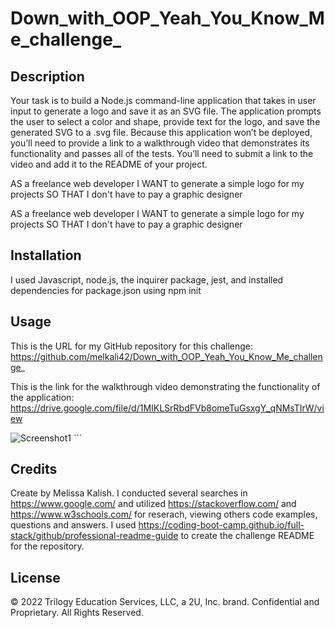 # Down_with_OOP_Yeah_You_Know_Me_challenge_

## Description

Your task is to build a Node.js command-line application that takes in user input to generate a logo and save it as an SVG file. The application prompts the user to select a color and shape, provide text for the logo, and save the generated SVG to a .svg file.
Because this application won’t be deployed, you’ll need to provide a link to a walkthrough video that demonstrates its functionality and passes all of the tests. You’ll need to submit a link to the video and add it to the README of your project.

AS a freelance web developer
I WANT to generate a simple logo for my projects
SO THAT I don't have to pay a graphic designer

AS a freelance web developer
I WANT to generate a simple logo for my projects
SO THAT I don't have to pay a graphic designer


## Installation

I used Javascript, node.js, the inquirer package, jest, and installed dependencies for package.json using npm init

## Usage

This is the URL for my GitHub repository for this challenge: https://github.com/melkali42/Down_with_OOP_Yeah_You_Know_Me_challenge_

This is the link for the walkthrough video demonstrating the functionality of the application: https://drive.google.com/file/d/1MIKLSrRbdFVb8omeTuGsxgY_qNMsTIrW/view


![Screenshot1](assets/images/screenshot.png)
    ```

## Credits

Create by Melissa Kalish. I conducted several searches in https://www.google.com/ and utilized https://stackoverflow.com/ and https://www.w3schools.com/ for reserach, viewing others code examples, questions and answers. I used https://coding-boot-camp.github.io/full-stack/github/professional-readme-guide to create the challenge README for the repository.

## License

© 2022 Trilogy Education Services, LLC, a 2U, Inc. brand. Confidential and Proprietary. All Rights Reserved.
